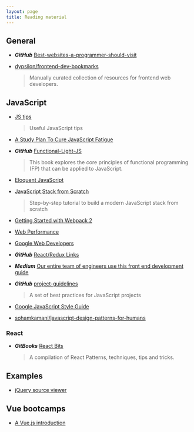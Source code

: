 ```yaml
---
layout: page
title: Reading material
---
```


## General

- **_GitHub_** [Best-websites-a-programmer-should-visit](https://github.com/sdmg15/Best-websites-a-programmer-should-visit)

- [dypsilon/frontend-dev-bookmarks](https://github.com/dypsilon/frontend-dev-bookmarks)
  > Manually curated collection of resources for frontend web developers.

## JavaScript

- [JS tips](https://github.com/loverajoel/jstips)

  > Useful JavaScript tips

- [A Study Plan To Cure JavaScript Fatigue](https://medium.com/@sachagreif/a-study-plan-to-cure-javascript-fatigue-8ad3a54f2eb1#.82uweltdq)

- **_GitHub_** [Functional-Light-JS](https://github.com/getify/Functional-Light-JS)

  > This book explores the core principles of functional programming (FP) that can be applied to JavaScript.

- [Eloquent JavaScript](http://eloquentjavascript.net)

- [JavaScript Stack from Scratch](https://github.com/verekia/js-stack-from-scratch)

  > Step-by-step tutorial to build a modern JavaScript stack from scratch

- [Getting Started with Webpack 2](https://blog.madewithenvy.com/getting-started-with-webpack-2-ed2b86c68783)

- [Web Performance](http://perf.rocks)

- [Google Web Developers](https://developers.google.com/web/)

- **_GitHub_** [React/Redux Links](https://github.com/markerikson/react-redux-links)

- **_Medium_** [Our entire team of engineers use this front end development guide](https://medium.freecodecamp.org/grabs-front-end-guide-for-large-teams-484d4033cc41)

- **_GitHub_** [project-guidelines](https://github.com/wearehive/project-guidelines)

  > A set of best practices for JavaScript projects

- [Google JavaScript Style Guide](https://google.github.io/styleguide/jsguide.html)

- [sohamkamani/javascript-design-patterns-for-humans](https://github.com/sohamkamani/javascript-design-patterns-for-humans)

### React

- **_GitBooks_** [React Bits](https://vasanthk.gitbooks.io/react-bits/)
  > A compilation of React Patterns, techniques, tips and tricks.

## Examples

- [jQuery source viewer](http://james.padolsey.com/jquery/)

## Vue bootcamps

- [A Vue.js introduction](https://medium.freecodecamp.com/vue-js-introduction-for-people-who-know-just-enough-jquery-to-get-by-eab5aa193d77)
